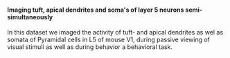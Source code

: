 
#### Imaging tuft, apical dendrites and soma's of layer 5 neurons semi-simultaneously

In this dataset we imaged the activity of tuft- and apical dendrites as wel as somata of Pyramidal cells in L5 of mouse V1, during passive viewing of visual stimuli as well as during behavior a behavioral task.
